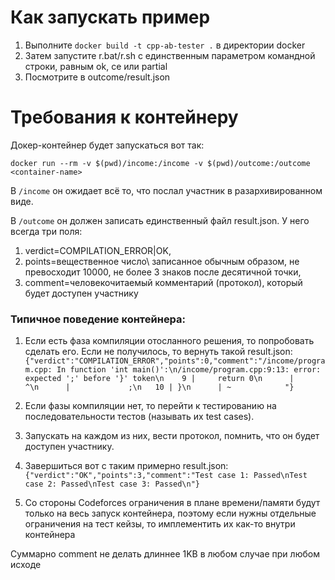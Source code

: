 # Как запускать пример

1. Выполните `docker build -t cpp-ab-tester .` в директории docker
1. Затем запустите r.bat/r.sh с единственным параметром командной строки, равным ok, ce или partial
1. Посмотрите в outcome/result.json

# Требования к контейнеру

Докер-контейнер будет запускаться вот так:

`docker run --rm -v $(pwd)/income:/income -v $(pwd)/outcome:/outcome <container-name>`

В `/income` он ожидает всё то, что послал участник в разархивированном виде.

В `/outcome` он должен записать единственный файл result.json. У него всегда три поля: 

1. verdict=COMPILATION_ERROR|OK,
1. points=вещественное число\ записанное обычным образом, не превосходит 10000, не более 3 знаков после десятичной точки,
1. comment=человекочитаемый комментарий (протокол), который будет доступен участнику

### Типичное поведение контейнера:

1. Если есть фаза компиляции отосланного решения, то попробовать сделать его. Если не получилось, то вернуть такой result.json:
`{"verdict":"COMPILATION_ERROR","points":0,"comment":"/income/program.cpp: In function 'int main()':\n/income/program.cpp:9:13: error: expected ';' before '}' token\n    9 |     return 0\n      |             ^\n      |             ;\n   10 | }\n      | ~            "}`

1. Если фазы компиляции нет, то перейти к тестированию на последовательности тестов (называть их test cases).

1. Запускать на каждом из них, вести протокол, помнить, что он будет доступен участнику.

1. Завершиться вот с таким примерно result.json:
`{"verdict":"OK","points":3,"comment":"Test case 1: Passed\nTest case 2: Passed\nTest case 3: Passed\n"}`

1. Со стороны Codeforces ограничения в плане времени/памяти будут только на весь запуск контейнера, поэтому если нужны отдельные ограничения на тест кейзы,
то имплементить их как-то внутри контейнера

Суммарно comment не делать длиннее 1KB в любом случае при любом исходе


